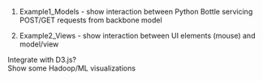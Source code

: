 1) Example1_Models - show interaction between Python Bottle servicing POST/GET requests from backbone model

2) Example2_Views - show interaction between UI elements (mouse) and model/view

Integrate with D3.js?  
Show some Hadoop/ML visualizations

